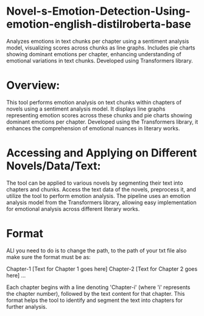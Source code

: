 # Novel-s-Emotion-Detection-Using-emotion-english-distilroberta-base
Analyzes emotions in text chunks per chapter using a sentiment analysis model, visualizing scores across chunks as line graphs. Includes pie charts showing dominant emotions per chapter, enhancing understanding of emotional variations in text chunks. Developed using Transformers library.



# Overview:
This tool performs emotion analysis on text chunks within chapters of novels using a sentiment analysis model. It displays line graphs representing emotion scores across these chunks and pie charts showing dominant emotions per chapter. Developed using the Transformers library, it enhances the comprehension of emotional nuances in literary works.

# Accessing and Applying on Different Novels/Data/Text:
The tool can be applied to various novels by segmenting their text into chapters and chunks. Access the text data of the novels, preprocess it, and utilize the tool to perform emotion analysis. The pipeline uses an emotion analysis model from the Transformers library, allowing easy implementation for emotional analysis across different literary works.

# Format 
ALl you need to do is to change the path, to the path of your txt file also make sure the format must be as:

Chapter-1
[Text for Chapter 1 goes here]
Chapter-2
[Text for Chapter 2 goes here]
...

Each chapter begins with a line denoting 'Chapter-i' (where 'i' represents the chapter number), followed by the text content for that chapter. This format helps the tool to identify and segment the text into chapters for further analysis.

